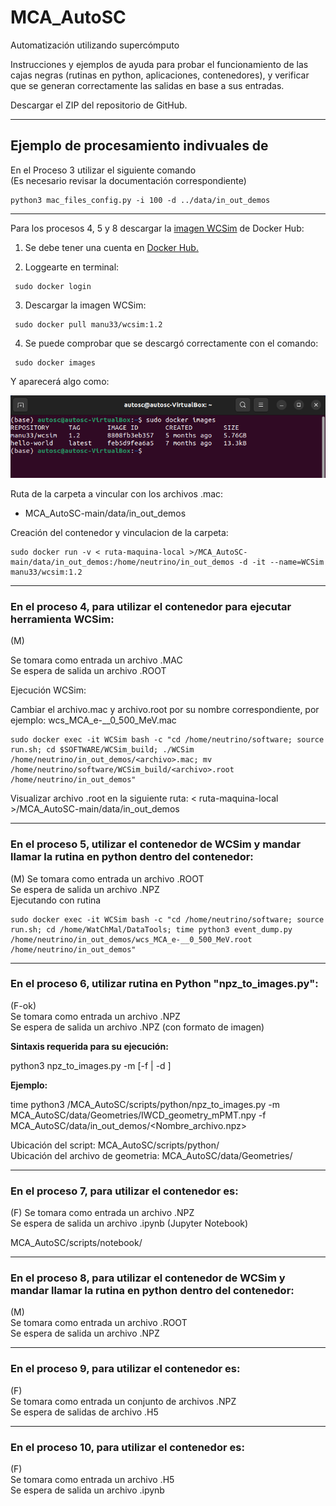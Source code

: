 # MCA_AutoSC
Automatización utilizando supercómputo

Instrucciones y ejemplos de ayuda para probar el funcionamiento de las cajas negras (rutinas en python, aplicaciones, contenedores), y verificar que se generan correctamente las salidas en base a sus entradas.

Descargar el ZIP del repositorio de GitHub.

---  

## Ejemplo de procesamiento indivuales de 

En el Proceso 3 utilizar el siguiente comando  
(Es necesario revisar la documentación correspondiente)  

```
python3 mac_files_config.py -i 100 -d ../data/in_out_demos  
``` 
---  
Para los procesos 4, 5 y 8 descargar la [imagen WCSim](https://hub.docker.com/r/manu33/wcsim "manu33/wcsim") de Docker Hub:

1. Se debe tener una cuenta en [Docker Hub.](https://hub.docker.com/ "https://hub.docker.com")

2. Loggearte en terminal: 
```
 sudo docker login
```
3. Descargar la imagen WCSim:
```
 sudo docker pull manu33/wcsim:1.2
```
4. Se puede comprobar que se descargó correctamente con el comando:
```
 sudo docker images
```
Y aparecerá algo como: 

![images](/Imagenes/sudoDockerImages.png "sudoDockerImages")

Ruta de la carpeta a vincular con los archivos .mac: 
* MCA_AutoSC-main/data/in_out_demos

Creación del contenedor y vinculacion de la carpeta:

```
sudo docker run -v < ruta-maquina-local >/MCA_AutoSC-main/data/in_out_demos:/home/neutrino/in_out_demos -d -it --name=WCSim manu33/wcsim:1.2 
```
---

### En el proceso 4, para utilizar el contenedor para ejecutar herramienta WCSim:
(M)

Se tomara como entrada un archivo .MAC  
Se espera de salida un archivo .ROOT  

Ejecución WCSim:

Cambiar el archivo.mac y archivo.root por su nombre correspondiente, por ejemplo: wcs_MCA_e-__0_500_MeV.mac
```
sudo docker exec -it WCSim bash -c "cd /home/neutrino/software; source run.sh; cd $SOFTWARE/WCSim_build; ./WCSim /home/neutrino/in_out_demos/<archivo>.mac; mv /home/neutrino/software/WCSim_build/<archivo>.root /home/neutrino/in_out_demos"
```
Visualizar archivo .root en la siguiente ruta: < ruta-maquina-local >/MCA_AutoSC-main/data/in_out_demos

---  

### En el proceso 5, utilizar el contenedor de WCSim y mandar llamar la rutina en python dentro del contenedor:
(M) 
Se tomara como entrada un archivo .ROOT  
Se espera de salida un archivo .NPZ  
Ejecutando con rutina 
```
sudo docker exec -it WCSim bash -c "cd /home/neutrino/software; source run.sh; cd /home/WatChMal/DataTools; time python3 event_dump.py /home/neutrino/in_out_demos/wcs_MCA_e-__0_500_MeV.root /home/neutrino/in_out_demos"
```


---  

### En el proceso 6, utilizar rutina en Python "npz_to_images.py":
(F-ok)  
Se tomara como entrada un archivo .NPZ  
Se espera de salida un archivo .NPZ  (con formato de imagen)  

**Sintaxis requerida para su ejecución:**

   python3 npz_to_images.py -m <geometry-file-npy> [-f <target-npz-file> | -d <target-directory with npz files>]

**Ejemplo:** 
   
time python3 /MCA_AutoSC/scripts/python/npz_to_images.py 
   -m MCA_AutoSC/data/Geometries/IWCD_geometry_mPMT.npy 
   -f MCA_AutoSC/data/in_out_demos/<Nombre_archivo.npz>

  
  
Ubicación del script:                MCA_AutoSC/scripts/python/  
Ubicación del archivo de geometria:  MCA_AutoSC/data/Geometries/


---  

### En el proceso 7, para utilizar el contenedor es:  
(F) 
Se tomara como entrada un archivo .NPZ  
Se espera de salida un archivo .ipynb  (Jupyter Notebook)  

MCA_AutoSC/scripts/notebook/  

---  


### En el proceso 8, para utilizar el contenedor de WCSim y mandar llamar la rutina en python dentro del contenedor:  
(M)  
Se tomara como entrada un archivo .ROOT  
Se espera de salida un archivo .NPZ  

---  

### En el proceso 9, para utilizar el contenedor es:  
(F)  
Se tomara como entrada un conjunto de archivos .NPZ  
Se espera de salidas de archivo .H5  

---  

### En el proceso 10, para utilizar el contenedor es:  
(F)  
Se tomara como entrada un archivo .H5  
Se espera de salida un archivo .ipynb  
